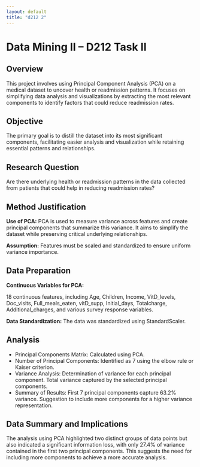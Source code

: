 ```yaml
---
layout: default
title: "d212 2"
---
```

# Data Mining II – D212 Task II

## Overview

This project involves using Principal Component Analysis (PCA) on a medical dataset to uncover health or readmission patterns. It focuses on simplifying data analysis and visualizations by extracting the most relevant components to identify factors that could reduce readmission rates.

## Objective

The primary goal is to distill the dataset into its most significant components, facilitating easier analysis and visualization while retaining essential patterns and relationships.

## Research Question

Are there underlying health or readmission patterns in the data collected from patients that could help in reducing readmission rates?

## Method Justification

**Use of PCA:** PCA is used to measure variance across features and create principal components that summarize this variance. It aims to simplify the dataset while preserving critical underlying relationships.

**Assumption:** Features must be scaled and standardized to ensure uniform variance importance.

## Data Preparation

**Continuous Variables for PCA:** 

18 continuous features, including Age, Children, Income, VitD_levels, Doc_visits, Full_meals_eaten, vitD_supp, Initial_days, Totalcharge, Additional_charges, and various survey response variables.

**Data Standardization:**
The data was standardized using StandardScaler.

## Analysis

- Principal Components Matrix: Calculated using PCA.
- Number of Principal Components: Identified as 7 using the elbow rule or Kaiser criterion.
- Variance Analysis: Determination of variance for each principal component.
  Total variance captured by the selected principal components.
- Summary of Results:
First 7 principal components capture 63.2% variance.
Suggestion to include more components for a higher variance representation.

## Data Summary and Implications

The analysis using PCA highlighted two distinct groups of data points but also indicated a significant information loss, with only 27.4% of variance contained in the first two principal components. This suggests the need for including more components to achieve a more accurate analysis.
